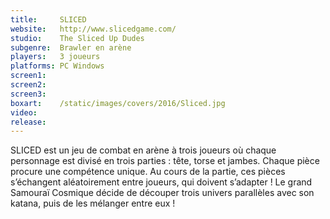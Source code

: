 ```yaml
---
title:     SLICED
website:   http://www.slicedgame.com/
studio:    The Sliced Up Dudes
subgenre:  Brawler en arène
players:   3 joueurs
platforms: PC Windows
screen1:   
screen2:   
screen3:
boxart:    /static/images/covers/2016/Sliced.jpg
video:
release:
---
```


SLICED est un jeu de combat en arène à trois joueurs où chaque personnage est divisé en trois parties : tête, torse et jambes. Chaque pièce procure une compétence unique. Au cours de la partie, ces pièces s’échangent aléatoirement entre joueurs, qui doivent s’adapter ! Le grand Samouraï Cosmique décide de découper trois univers parallèles avec son katana, puis de les mélanger entre eux !
